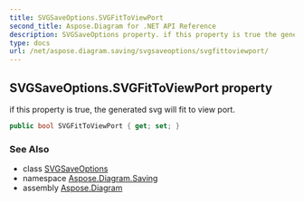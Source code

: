 ```yaml
---
title: SVGSaveOptions.SVGFitToViewPort
second_title: Aspose.Diagram for .NET API Reference
description: SVGSaveOptions property. if this property is true the generated svg will fit to view port
type: docs
url: /net/aspose.diagram.saving/svgsaveoptions/svgfittoviewport/
---
```

## SVGSaveOptions.SVGFitToViewPort property

if this property is true, the generated svg will fit to view port.

```csharp
public bool SVGFitToViewPort { get; set; }
```

### See Also

* class [SVGSaveOptions](../)
* namespace [Aspose.Diagram.Saving](../../svgsaveoptions/)
* assembly [Aspose.Diagram](../../../)


